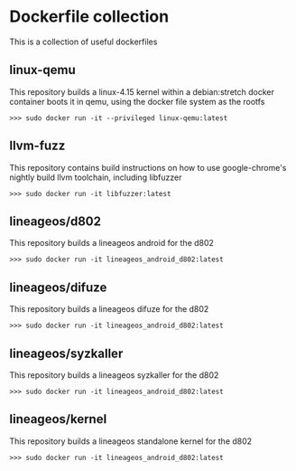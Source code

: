 # Dockerfile collection

This is a collection of useful dockerfiles

## linux-qemu

This repository builds a linux-4.15 kernel within a debian:stretch docker container boots it in qemu, using the docker file system as the rootfs

```
>>> sudo docker run -it --privileged linux-qemu:latest
```

## llvm-fuzz

This repository contains build instructions on how to use google-chrome's nightly build llvm toolchain, including libfuzzer

```
>>> sudo docker run -it libfuzzer:latest
```

## lineageos/d802

This repository builds a lineageos android for the d802

```
>>> sudo docker run -it lineageos_android_d802:latest
```

## lineageos/difuze

This repository builds a lineageos difuze for the d802

```
>>> sudo docker run -it lineageos_android_d802:latest
```

## lineageos/syzkaller

This repository builds a lineageos syzkaller for the d802

```
>>> sudo docker run -it lineageos_android_d802:latest
```

## lineageos/kernel

This repository builds a lineageos standalone kernel for the d802

```
>>> sudo docker run -it lineageos_android_d802:latest
```

